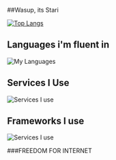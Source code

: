##Wasup, its Stari

[![Top Langs](https://github-readme-stats.vercel.app/api/top-langs/?username=Stari-Div)](https://github.com/anuraghazra/github-readme-stats)

## Languages i'm fluent in
![My Languages](https://skillicons.dev/icons?i=css,html,py)
## Services I Use
![Services I use](https://skillicons.dev/icons?i=git)
## Frameworks I use
![Services I use](https://skillicons.dev/icons?i=bootstrap)

###FREEDOM FOR INTERNET
